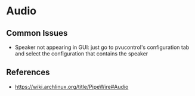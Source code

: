 # Audio

## Common Issues

- Speaker not appearing in GUI: just go to pvucontrol's configuration tab and select the configuration that contains the speaker

## References

- https://wiki.archlinux.org/title/PipeWire#Audio
